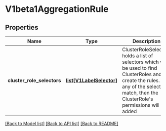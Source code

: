 # V1beta1AggregationRule

## Properties
Name | Type | Description | Notes
------------ | ------------- | ------------- | -------------
**cluster_role_selectors** | [**list[V1LabelSelector]**](V1LabelSelector.md) | ClusterRoleSelectors holds a list of selectors which will be used to find ClusterRoles and create the rules. If any of the selectors match, then the ClusterRole&#39;s permissions will be added | [optional] 

[[Back to Model list]](../README.md#documentation-for-models) [[Back to API list]](../README.md#documentation-for-api-endpoints) [[Back to README]](../README.md)


